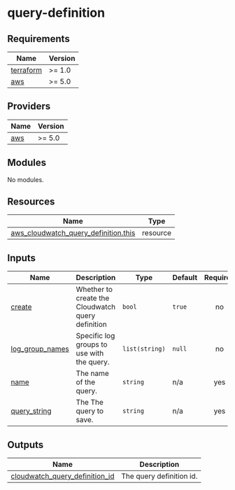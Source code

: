 # query-definition

<!-- BEGINNING OF PRE-COMMIT-TERRAFORM DOCS HOOK -->
## Requirements

| Name | Version |
|------|---------|
| <a name="requirement_terraform"></a> [terraform](#requirement\_terraform) | >= 1.0 |
| <a name="requirement_aws"></a> [aws](#requirement\_aws) | >= 5.0 |

## Providers

| Name | Version |
|------|---------|
| <a name="provider_aws"></a> [aws](#provider\_aws) | >= 5.0 |

## Modules

No modules.

## Resources

| Name | Type |
|------|------|
| [aws_cloudwatch_query_definition.this](https://registry.terraform.io/providers/hashicorp/aws/latest/docs/resources/cloudwatch_query_definition) | resource |

## Inputs

| Name | Description | Type | Default | Required |
|------|-------------|------|---------|:--------:|
| <a name="input_create"></a> [create](#input\_create) | Whether to create the Cloudwatch query definition | `bool` | `true` | no |
| <a name="input_log_group_names"></a> [log\_group\_names](#input\_log\_group\_names) | Specific log groups to use with the query. | `list(string)` | `null` | no |
| <a name="input_name"></a> [name](#input\_name) | The name of the query. | `string` | n/a | yes |
| <a name="input_query_string"></a> [query\_string](#input\_query\_string) | The The query to save. | `string` | n/a | yes |

## Outputs

| Name | Description |
|------|-------------|
| <a name="output_cloudwatch_query_definition_id"></a> [cloudwatch\_query\_definition\_id](#output\_cloudwatch\_query\_definition\_id) | The query definition id. |
<!-- END OF PRE-COMMIT-TERRAFORM DOCS HOOK -->
